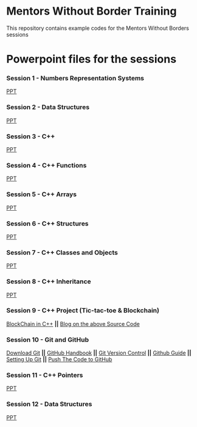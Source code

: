 # Mentors Without Border Training

This repository contains example codes for the Mentors Without Borders sessions

# Powerpoint files for the sessions

### Session 1 - Numbers Representation Systems 
[PPT](https://drive.google.com/file/d/1KnycgF3ETk5SE-cvwiRH9Z-eBe--jeLo/view?usp=sharing)

### Session 2 - Data Structures 
[PPT](https://drive.google.com/file/d/144c6XuZGmkmTwPzRu-wj4hpqu3QStuGr/view?usp=sharing)

### Session 3 - C++ 
[PPT](https://drive.google.com/file/d/1-BLNLF5XM1JR1esYqph8GxEkPpYYP27E/view?usp=sharing)

### Session 4 - C++ Functions
[PPT](https://drive.google.com/file/d/1Ej3Bih5iWM9piNerJxglcvOS6lfTrO_S/view?usp=sharing)

### Session 5 - C++ Arrays
[PPT](https://drive.google.com/file/d/1YVvfV1NqZLAkXwlOZC1Ut6IppkX9eUPS/view?usp=sharing)

### Session 6 - C++ Structures
[PPT](https://drive.google.com/file/d/1wj030cXBqjp9P7c1JX9nbdXbrVEIQ1LI/view?usp=sharing)

### Session 7 - C++ Classes and Objects
[PPT](https://drive.google.com/file/d/1UsSrEl6plMr4joQX4y-Z2gZfn70Dl4H9/view?usp=sharing)

### Session 8 - C++ Inheritance 
[PPT](https://drive.google.com/file/d/1arRYGpZhnd6hEs3Yv2kC1qQg5iW_ZL29/view?usp=sharing)

### Session 9 - C++ Project (Tic-tac-toe & Blockchain)
[BlockChain in C++](https://github.com/teaandcode/TestChain) **||** [Blog on the above Source Code](https://davenash.com/2017/10/build-a-blockchain-with-c/)

### Session 10 - Git and GitHub
[Download Git](https://git-scm.com/downloads) **||** [GitHub Handbook](https://guides.github.com/introduction/git-handbook/) **||** [Git Version Control](https://git-scm.com/book/en/v2/Getting-Started-About-Version-Control) **||** [Github Guide](https://guides.github.com/activities/hello-world/) **||** [Setting Up Git](https://drive.google.com/file/d/1e3RalYqMifaoNxcMHqc7twmpxNbM6q26/view?usp=sharing) **||** [Push The Code to GitHub](https://drive.google.com/file/d/19NbBlFi7Af8TXRjVTyLP1dyEYd6OTRds/view?usp=sharing)

### Session 11 - C++ Pointers
[PPT](https://drive.google.com/file/d/1rTtCQoP1AIjSmnXf-6vcK9BzjAHoR25f/view?usp=sharing)

### Session 12 - Data Structures
[PPT](https://drive.google.com/file/d/1K9wLGp3vQWr1BKopwoe7CBDyoFhLtDIX/view?usp=sharing)